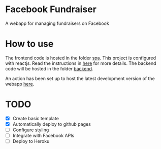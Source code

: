 # Facebook Fundraiser
A webapp for managing fundraisers on Facebook

# How to use
The frontend code is hosted in the folder [spa](./spa). This project is configured with reactjs. Read the instructions in [here](./spa/README.md) for more details.
The backend code will be hosted in the folder [backend](./backend). 

An action has been set up to host the latest development version of the webapp [here](https://swd543.github.io/fb-fundraiser).

# TODO
- [X] Create basic template
- [X] Automatically deploy to github pages
- [ ] Configure styling
- [ ] Integrate with Facebook APIs
- [ ] Deploy to Heroku

